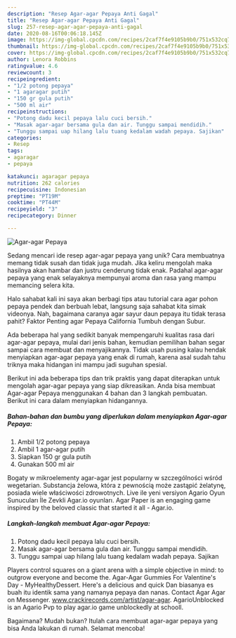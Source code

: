 ```yaml
---
description: "Resep Agar-agar Pepaya Anti Gagal"
title: "Resep Agar-agar Pepaya Anti Gagal"
slug: 257-resep-agar-agar-pepaya-anti-gagal
date: 2020-08-16T00:06:18.145Z
image: https://img-global.cpcdn.com/recipes/2caf7f4e9105b9b0/751x532cq70/agar-agar-pepaya-foto-resep-utama.jpg
thumbnail: https://img-global.cpcdn.com/recipes/2caf7f4e9105b9b0/751x532cq70/agar-agar-pepaya-foto-resep-utama.jpg
cover: https://img-global.cpcdn.com/recipes/2caf7f4e9105b9b0/751x532cq70/agar-agar-pepaya-foto-resep-utama.jpg
author: Lenora Robbins
ratingvalue: 4.6
reviewcount: 3
recipeingredient:
- "1/2 potong pepaya"
- "1 agaragar putih"
- "150 gr gula putih"
- "500 ml air"
recipeinstructions:
- "Potong dadu kecil pepaya lalu cuci bersih."
- "Masak agar-agar bersama gula dan air. Tunggu sampai mendidih."
- "Tunggu sampai uap hilang lalu tuang kedalam wadah pepaya. Sajikan"
categories:
- Resep
tags:
- agaragar
- pepaya

katakunci: agaragar pepaya 
nutrition: 262 calories
recipecuisine: Indonesian
preptime: "PT19M"
cooktime: "PT44M"
recipeyield: "3"
recipecategory: Dinner

---
```



![Agar-agar Pepaya](https://img-global.cpcdn.com/recipes/2caf7f4e9105b9b0/751x532cq70/agar-agar-pepaya-foto-resep-utama.jpg)

Sedang mencari ide resep agar-agar pepaya yang unik? Cara membuatnya memang tidak susah dan tidak juga mudah. Jika keliru mengolah maka hasilnya akan hambar dan justru cenderung tidak enak. Padahal agar-agar pepaya yang enak selayaknya mempunyai aroma dan rasa yang mampu memancing selera kita.

Halo sahabat kali ini saya akan berbagi tips atau tutorial cara agar pohon pepaya pendek dan berbuah lebat, langsung saja sahabat kita simak videonya. Nah, bagaimana caranya agar sayur daun pepaya itu tidak terasa pahit? Faktor Penting agar Pepaya California Tumbuh dengan Subur.

Ada beberapa hal yang sedikit banyak mempengaruhi kualitas rasa dari agar-agar pepaya, mulai dari jenis bahan, kemudian pemilihan bahan segar sampai cara membuat dan menyajikannya. Tidak usah pusing kalau hendak menyiapkan agar-agar pepaya yang enak di rumah, karena asal sudah tahu triknya maka hidangan ini mampu jadi suguhan spesial.


Berikut ini ada beberapa tips dan trik praktis yang dapat diterapkan untuk mengolah agar-agar pepaya yang siap dikreasikan. Anda bisa membuat Agar-agar Pepaya menggunakan 4 bahan dan 3 langkah pembuatan. Berikut ini cara dalam menyiapkan hidangannya.

<!--inarticleads1-->

##### Bahan-bahan dan bumbu yang diperlukan dalam menyiapkan Agar-agar Pepaya:

1. Ambil 1/2 potong pepaya
1. Ambil 1 agar-agar putih
1. Siapkan 150 gr gula putih
1. Gunakan 500 ml air


Bogaty w mikroelementy agar-agar jest popularny w szczególności wśród wegetarian. Substancja żelowa, która z pewnością może zastąpić żelatynę, posiada wiele właściwości zdrowotnych. Live ile yeni versiyon Agario Oyun Sunucuları İle Zevkli Agar.io oyunları. Agar Paper is an engaging game inspired by the beloved classic that started it all - Agar.io. 

<!--inarticleads2-->

##### Langkah-langkah membuat Agar-agar Pepaya:

1. Potong dadu kecil pepaya lalu cuci bersih.
1. Masak agar-agar bersama gula dan air. Tunggu sampai mendidih.
1. Tunggu sampai uap hilang lalu tuang kedalam wadah pepaya. Sajikan


Players control squares on a giant arena with a simple objective in mind: to outgrow everyone and become the. Agar-Agar Gummies For Valentine&#39;s Day - MyHealthyDessert. Here&#39;s a delicious and quick Dan biasanya es buah itu identik sama yang namanya pepaya dan nanas. Contact Agar Agar on Messenger. www.crackirecords.com/artist/agar-agar. AgarioUnblocked is an Agario Pvp to play agar.io game unblockedly at schooll. 

Bagaimana? Mudah bukan? Itulah cara membuat agar-agar pepaya yang bisa Anda lakukan di rumah. Selamat mencoba!

